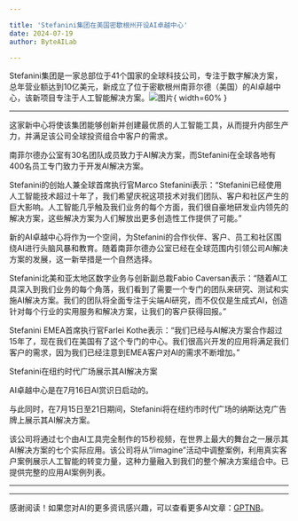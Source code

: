 ```yaml
---

title: 'Stefanini集团在美国密歇根州开设AI卓越中心'
date: 2024-07-19
author: ByteAILab

---
```


Stefanini集团是一家总部位于41个国家的全球科技公司，专注于数字解决方案，总年营业额达到10亿美元，新成立了位于密歇根州南菲尔德（美国）的AI卓越中心，该新项目专注于人工智能解决方案。![图片](https://ai-techpark.com/wp-content/uploads/2024/07/Stefanini-960x540.jpg){ width=60% }

---
这家新中心将使该集团能够创新并创建最优质的人工智能工具，从而提升内部生产力，并满足该公司全球投资组合中客户的需求。

南菲尔德办公室有30名团队成员致力于AI解决方案，而Stefanini在全球各地有400名员工专门致力于开发AI解决方案。

Stefanini的创始人兼全球首席执行官Marco Stefanini表示：“Stefanini已经使用人工智能技术超过十年了，我们希望庆祝这项技术对我们团队、客户和社区产生的巨大影响。人工智能几乎触及我们业务的每个方面，我们很自豪地研发业内领先的解决方案，这些解决方案为人们解放出更多创造性工作提供了可能。”

新的AI卓越中心将作为一个空间，为Stefanini的合作伙伴、客户、员工和社区围绕AI进行头脑风暴和教育。随着南菲尔德办公室已经在全球范围内引领公司AI解决方案的发展，这一新举措是一个自然选择。

Stefanini北美和亚太地区数字业务与创新副总裁Fabio Caversan表示：“随着AI工具深入到我们业务的每个角落，我们看到了需要一个专门的团队来研究、测试和实施AI解决方案。我们的团队将全面专注于尖端AI研究，而不仅仅是生成式AI，创造针对每个行业的实用服务和解决方案，让我们的客户获得回报。”

Stefanini EMEA首席执行官Farlei Kothe表示：“我们已经与AI解决方案合作超过15年了，现在我们在美国有了这个专门的中心。我们很高兴开发的应用将满足我们客户的需求，因为我们已经注意到EMEA客户对AI的需求不断增加。”

Stefanini在纽约时代广场展示其AI解决方案

AI卓越中心是在7月16日AI赏识日启动的。

与此同时，在7月15日至21日期间，Stefanini将在纽约市时代广场的纳斯达克广告牌上展示其AI解决方案。

该公司将通过七个由AI工具完全制作的15秒视频，在世界上最大的舞台之一展示其AI解决方案的七个实际应用。该公司将从“/imagine”活动中调整案例，利用真实客户案例展示人工智能的转变力量，这种力量融入到我们的整个解决方案组合中。已提供完整的应用AI案例列表。


---
---
感谢阅读！如果您对AI的更多资讯感兴趣，可以查看更多AI文章：[GPTNB](https://gptnb.com)。